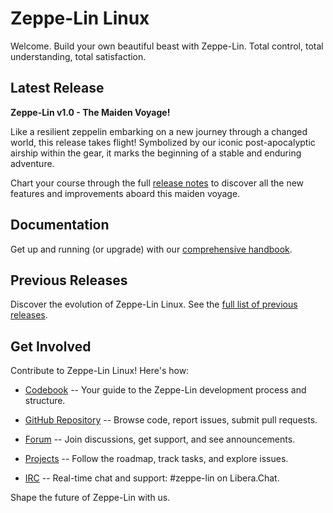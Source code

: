 # Zeppe-Lin Linux

Welcome.
Build your own beautiful beast with Zeppe-Lin.
Total control, total understanding, total satisfaction.

## Latest Release

**Zeppe-Lin v1.0 - The Maiden Voyage!**

Like a resilient zeppelin embarking on a new journey through a changed
world, this release takes flight!
Symbolized by our iconic post-apocalyptic airship within the gear,
it marks the beginning of a stable and enduring adventure.

Chart your course through the full [release notes](relnotes-v1.0.html)
to discover all the new features and improvements aboard this maiden
voyage.

## Documentation

Get up and running (or upgrade) with our
[comprehensive handbook](handbook.html).

## Previous Releases

Discover the evolution of Zeppe-Lin Linux.
See the [full list of previous releases](relhistory.html).

## Get Involved

Contribute to Zeppe-Lin Linux! Here's how:

- [Codebook](codebook.html)
  -- Your guide to the Zeppe-Lin development process and structure.

- [GitHub Repository](https://github.com/zeppe-lin)
  -- Browse code, report issues, submit pull requests.

- [Forum](https://github.com/orgs/zeppe-lin/discussions)
  -- Join discussions, get support, and see announcements.

- [Projects](https://github.com/orgs/zeppe-lin/projects)
  -- Follow the roadmap, track tasks, and explore issues.

- [IRC](https://web.libera.chat/#zeppe-lin)
  -- Real-time chat and support: #zeppe-lin on Libera.Chat.

Shape the future of Zeppe-Lin with us.
